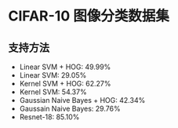 # CIFAR-10 图像分类数据集

## 支持方法

- Linear SVM + HOG: 49.99%
- Linear SVM: 29.05%
- Kernel SVM + HOG: 62.27%
- Kernel SVM: 54.37%
- Gaussian Naive Bayes + HOG: 42.34%
- Gaussain Naive Bayes: 29.76%
- Resnet-18: 85.10%
